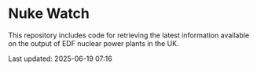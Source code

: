 # Nuke Watch

This repository includes code for retrieving the latest information available on the output of EDF nuclear power plants in the UK.

Last updated: 2025-06-19 07:16